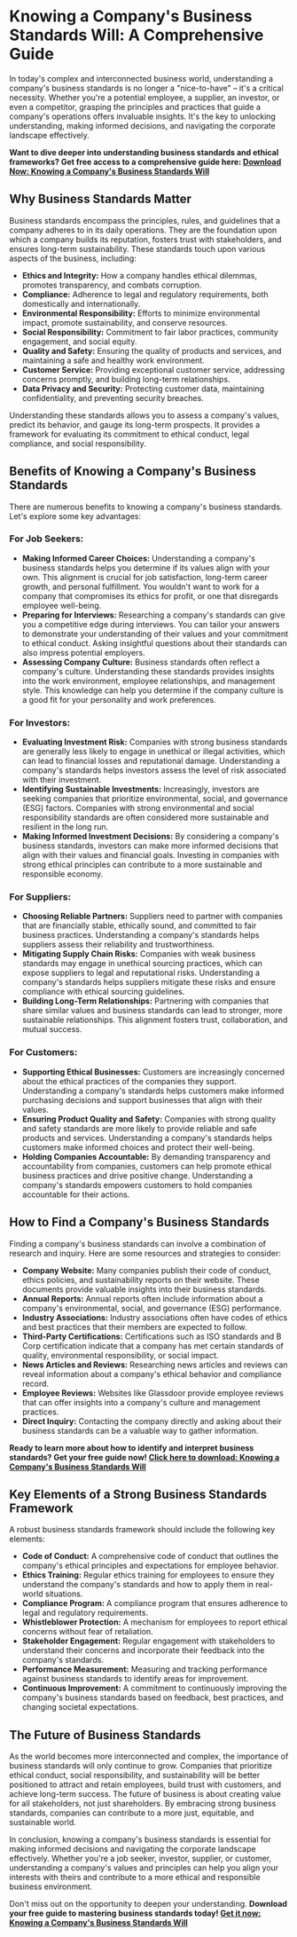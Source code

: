 # Knowing a Company's Business Standards Will: A Comprehensive Guide

In today's complex and interconnected business world, understanding a company's business standards is no longer a "nice-to-have" – it's a critical necessity. Whether you're a potential employee, a supplier, an investor, or even a competitor, grasping the principles and practices that guide a company's operations offers invaluable insights. It's the key to unlocking understanding, making informed decisions, and navigating the corporate landscape effectively.

**Want to dive deeper into understanding business standards and ethical frameworks? Get free access to a comprehensive guide here: [Download Now: Knowing a Company's Business Standards Will](https://udemywork.com/knowing-a-companys-business-standards-will)**

## Why Business Standards Matter

Business standards encompass the principles, rules, and guidelines that a company adheres to in its daily operations. They are the foundation upon which a company builds its reputation, fosters trust with stakeholders, and ensures long-term sustainability. These standards touch upon various aspects of the business, including:

*   **Ethics and Integrity:** How a company handles ethical dilemmas, promotes transparency, and combats corruption.
*   **Compliance:** Adherence to legal and regulatory requirements, both domestically and internationally.
*   **Environmental Responsibility:** Efforts to minimize environmental impact, promote sustainability, and conserve resources.
*   **Social Responsibility:** Commitment to fair labor practices, community engagement, and social equity.
*   **Quality and Safety:** Ensuring the quality of products and services, and maintaining a safe and healthy work environment.
*   **Customer Service:** Providing exceptional customer service, addressing concerns promptly, and building long-term relationships.
*   **Data Privacy and Security:** Protecting customer data, maintaining confidentiality, and preventing security breaches.

Understanding these standards allows you to assess a company's values, predict its behavior, and gauge its long-term prospects. It provides a framework for evaluating its commitment to ethical conduct, legal compliance, and social responsibility.

## Benefits of Knowing a Company's Business Standards

There are numerous benefits to knowing a company's business standards. Let's explore some key advantages:

### **For Job Seekers:**

*   **Making Informed Career Choices:** Understanding a company's business standards helps you determine if its values align with your own. This alignment is crucial for job satisfaction, long-term career growth, and personal fulfillment. You wouldn't want to work for a company that compromises its ethics for profit, or one that disregards employee well-being.
*   **Preparing for Interviews:** Researching a company's standards can give you a competitive edge during interviews. You can tailor your answers to demonstrate your understanding of their values and your commitment to ethical conduct. Asking insightful questions about their standards can also impress potential employers.
*   **Assessing Company Culture:** Business standards often reflect a company's culture. Understanding these standards provides insights into the work environment, employee relationships, and management style. This knowledge can help you determine if the company culture is a good fit for your personality and work preferences.

### **For Investors:**

*   **Evaluating Investment Risk:** Companies with strong business standards are generally less likely to engage in unethical or illegal activities, which can lead to financial losses and reputational damage. Understanding a company's standards helps investors assess the level of risk associated with their investment.
*   **Identifying Sustainable Investments:** Increasingly, investors are seeking companies that prioritize environmental, social, and governance (ESG) factors. Companies with strong environmental and social responsibility standards are often considered more sustainable and resilient in the long run.
*   **Making Informed Investment Decisions:** By considering a company's business standards, investors can make more informed decisions that align with their values and financial goals. Investing in companies with strong ethical principles can contribute to a more sustainable and responsible economy.

### **For Suppliers:**

*   **Choosing Reliable Partners:** Suppliers need to partner with companies that are financially stable, ethically sound, and committed to fair business practices. Understanding a company's standards helps suppliers assess their reliability and trustworthiness.
*   **Mitigating Supply Chain Risks:** Companies with weak business standards may engage in unethical sourcing practices, which can expose suppliers to legal and reputational risks. Understanding a company's standards helps suppliers mitigate these risks and ensure compliance with ethical sourcing guidelines.
*   **Building Long-Term Relationships:** Partnering with companies that share similar values and business standards can lead to stronger, more sustainable relationships. This alignment fosters trust, collaboration, and mutual success.

### **For Customers:**

*   **Supporting Ethical Businesses:** Customers are increasingly concerned about the ethical practices of the companies they support. Understanding a company's standards helps customers make informed purchasing decisions and support businesses that align with their values.
*   **Ensuring Product Quality and Safety:** Companies with strong quality and safety standards are more likely to provide reliable and safe products and services. Understanding a company's standards helps customers make informed choices and protect their well-being.
*   **Holding Companies Accountable:** By demanding transparency and accountability from companies, customers can help promote ethical business practices and drive positive change. Understanding a company's standards empowers customers to hold companies accountable for their actions.

## How to Find a Company's Business Standards

Finding a company's business standards can involve a combination of research and inquiry. Here are some resources and strategies to consider:

*   **Company Website:** Many companies publish their code of conduct, ethics policies, and sustainability reports on their website. These documents provide valuable insights into their business standards.
*   **Annual Reports:** Annual reports often include information about a company's environmental, social, and governance (ESG) performance.
*   **Industry Associations:** Industry associations often have codes of ethics and best practices that their members are expected to follow.
*   **Third-Party Certifications:** Certifications such as ISO standards and B Corp certification indicate that a company has met certain standards of quality, environmental responsibility, or social impact.
*   **News Articles and Reviews:** Researching news articles and reviews can reveal information about a company's ethical behavior and compliance record.
*   **Employee Reviews:** Websites like Glassdoor provide employee reviews that can offer insights into a company's culture and management practices.
*   **Direct Inquiry:** Contacting the company directly and asking about their business standards can be a valuable way to gather information.

**Ready to learn more about how to identify and interpret business standards? Get your free guide now! [Click here to download: Knowing a Company's Business Standards Will](https://udemywork.com/knowing-a-companys-business-standards-will)**

## Key Elements of a Strong Business Standards Framework

A robust business standards framework should include the following key elements:

*   **Code of Conduct:** A comprehensive code of conduct that outlines the company's ethical principles and expectations for employee behavior.
*   **Ethics Training:** Regular ethics training for employees to ensure they understand the company's standards and how to apply them in real-world situations.
*   **Compliance Program:** A compliance program that ensures adherence to legal and regulatory requirements.
*   **Whistleblower Protection:** A mechanism for employees to report ethical concerns without fear of retaliation.
*   **Stakeholder Engagement:** Regular engagement with stakeholders to understand their concerns and incorporate their feedback into the company's standards.
*   **Performance Measurement:** Measuring and tracking performance against business standards to identify areas for improvement.
*   **Continuous Improvement:** A commitment to continuously improving the company's business standards based on feedback, best practices, and changing societal expectations.

## The Future of Business Standards

As the world becomes more interconnected and complex, the importance of business standards will only continue to grow. Companies that prioritize ethical conduct, social responsibility, and sustainability will be better positioned to attract and retain employees, build trust with customers, and achieve long-term success. The future of business is about creating value for all stakeholders, not just shareholders. By embracing strong business standards, companies can contribute to a more just, equitable, and sustainable world.

In conclusion, knowing a company's business standards is essential for making informed decisions and navigating the corporate landscape effectively. Whether you're a job seeker, investor, supplier, or customer, understanding a company's values and principles can help you align your interests with theirs and contribute to a more ethical and responsible business environment.

Don't miss out on the opportunity to deepen your understanding. **Download your free guide to mastering business standards today! [Get it now: Knowing a Company's Business Standards Will](https://udemywork.com/knowing-a-companys-business-standards-will)**
